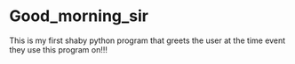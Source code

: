 # Good_morning_sir

This is my first shaby python program that greets the user at the time event they use this program on!!! 
